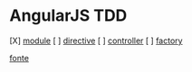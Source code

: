 # AngularJS TDD

[X] [module](http://jsfiddle.net/kFLuV/1/)
[ ] [directive](http://jsfiddle.net/Fh3V7/)
[ ] [controller](http://jsfiddle.net/ntFKL/)
[ ] [factory](http://jsfiddle.net/B72tr/)


[fonte](http://www.slideshare.net/iquark/tdd-basics-with-angular-and-jasmine)

